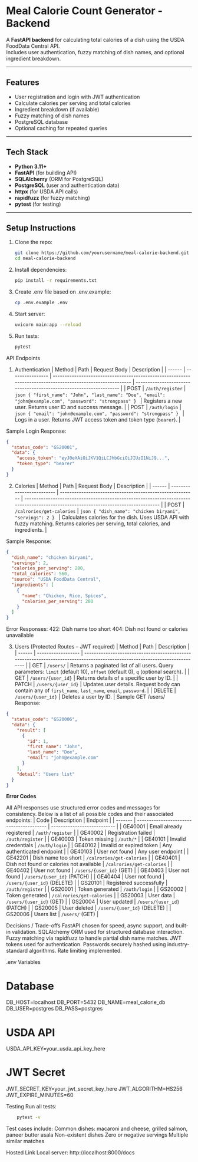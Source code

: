 # Meal Calorie Count Generator - Backend

A **FastAPI backend** for calculating total calories of a dish using the USDA FoodData Central API.  
Includes user authentication, fuzzy matching of dish names, and optional ingredient breakdown.

---

## Features

- User registration and login with JWT authentication
- Calculate calories per serving and total calories
- Ingredient breakdown (if available)
- Fuzzy matching of dish names
- PostgreSQL database
- Optional caching for repeated queries

---

## Tech Stack

- **Python 3.11+**
- **FastAPI** (for building API)
- **SQLAlchemy** (ORM for PostgreSQL)
- **PostgreSQL** (user and authentication data)
- **httpx** (for USDA API calls)
- **rapidfuzz** (for fuzzy matching)
- **pytest** (for testing)

---

## Setup Instructions

1. Clone the repo:
   ```bash
   git clone https://github.com/yourusername/meal-calorie-backend.git
   cd meal-calorie-backend

2. Install dependencies:
   ```bash
   pip install -r requirements.txt

3. Create .env file based on .env.example:
   ```bash
   cp .env.example .env

4. Start server:
   ```bash
   uvicorn main:app --reload

5. Run tests:
   ```bash
   pytest

API Endpoints
1. Authentication
   | Method | Path             | Request Body                                                                                                | Description                                                         |
   | ------ | ---------------- | ----------------------------------------------------------------------------------------------------------- | ------------------------------------------------------------------- |
   | POST   | `/auth/register` | `json { "first_name": "John", "last_name": "Doe", "email": "john@example.com", "password": "strongpass" } ` | Registers a new user. Returns user ID and success message.          |
   | POST   | `/auth/login`    | `json { "email": "john@example.com", "password": "strongpass" } `                                           | Logs in a user. Returns JWT access token and token type (`bearer`). |

Sample Login Response:
```json
{
  "status_code": "GS20001",
  "data": {
    "access_token": "eyJ0eXAiOiJKV1QiLCJhbGciOiJIUzI1NiJ9...",
    "token_type": "bearer"
  }
}
```
2. Calories
      | Method | Path                      | Request Body                                              | Description                                                                                                                         |
      | ------ | ------------------------- | --------------------------------------------------------- | ----------------------------------------------------------------------------------------------------------------------------------- |
      | POST   | `/calrories/get-calories` | `json { "dish_name": "chicken biryani", "servings": 2 } ` | Calculates calories for the dish. Uses USDA API with fuzzy matching. Returns calories per serving, total calories, and ingredients. |

Sample Response:
   ```json
   {
     "dish_name": "chicken biryani",
     "servings": 2,
     "calories_per_serving": 280,
     "total_calories": 560,
     "source": "USDA FoodData Central",
     "ingredients": [
       {
         "name": "Chicken, Rice, Spices",
         "calories_per_serving": 280
       }
     ]
   }
```
Error Responses:
  422: Dish name too short
  404: Dish not found or calories unavailable

3. Users (Protected Routes – JWT required)
      | Method | Path               | Description                                                                                                                 |
      | ------ | ------------------ | --------------------------------------------------------------------------------------------------------------------------- |
      | GET    | `/users/`          | Returns a paginated list of all users. Query parameters: `limit` (default 10), `offset` (default 0), `q` (optional search). |
      | GET    | `/users/{user_id}` | Returns details of a specific user by ID.                                                                                   |
      | PATCH  | `/users/{user_id}` | Updates user details. Request body can contain any of `first_name`, `last_name`, `email`, `password`.                       |
      | DELETE | `/users/{user_id}` | Deletes a user by ID.                                                                                                       |
Sample GET /users/ Response:
```json
{
  "status_code": "GS20006",
  "data": {
    "result": [
      {
        "id": 1,
        "first_name": "John",
        "last_name": "Doe",
        "email": "john@example.com"
      }
    ],
    "detail": "Users list"
  }
}
```
**Error Codes**

All API responses use structured error codes and messages for consistency. Below is a list of all possible codes and their associated endpoints:
   | Code    | Description                              | Endpoint                    |
   | ------- | ---------------------------------------- | --------------------------- |
   | GE40001 | Email already registered                 | `/auth/register`            |
   | GE40002 | Registration failed                      | `/auth/register`            |
   | GE40003 | Token missing                            | `/auth/*`                   |
   | GE40101 | Invalid credentials                      | `/auth/login`               |
   | GE40102 | Invalid or expired token                 | Any authenticated endpoint  |
   | GE40103 | User not found                           | Any user endpoint           |
   | GE42201 | Dish name too short                      | `/calrories/get-calories`   |
   | GE40401 | Dish not found or calories not available | `/calrories/get-calories`   |
   | GE40402 | User not found                           | `/users/{user_id}` (GET)    |
   | GE40403 | User not found                           | `/users/{user_id}` (PATCH)  |
   | GE40404 | User not found                           | `/users/{user_id}` (DELETE) |
   | GS20101 | Registered successfully                  | `/auth/register`            |
   | GS20001 | Token generated                          | `/auth/login`               |
   | GS20002 | Token generated                          | `/calrories/get-calories`   |
   | GS20003 | User data                                | `/users/{user_id}` (GET)    |
   | GS20004 | User updated                             | `/users/{user_id}` (PATCH)  |
   | GS20005 | User deleted                             | `/users/{user_id}` (DELETE) |
   | GS20006 | Users list                               | `/users/` (GET)             |

Decisions / Trade-offs
  FastAPI chosen for speed, async support, and built-in validation.
  SQLAlchemy ORM used for structured database interaction.
  Fuzzy matching via rapidfuzz to handle partial dish name matches.
  JWT tokens used for authentication.
  Passwords securely hashed using industry-standard algorithms.
  Rate limiting implemented.

.env Variables
# Database
DB_HOST=localhost
DB_PORT=5432
DB_NAME=meal_calorie_db
DB_USER=postgres
DB_PASS=postgres

# USDA API
USDA_API_KEY=your_usda_api_key_here

# JWT Secret
JWT_SECRET_KEY=your_jwt_secret_key_here
JWT_ALGORITHM=HS256
JWT_EXPIRE_MINUTES=60

Testing
  Run all tests:
   ```bash
       pytest -v
   ```
  
Test cases include:
  Common dishes: macaroni and cheese, grilled salmon, paneer butter asala
  Non-existent dishes
  Zero or negative servings
  Multiple similar matches

Hosted Link
Local server: http://localhost:8000/docs
